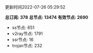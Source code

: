 更新时间2022-07-26 05:29:52

**总订阅: 378**
**总节点: 13474**
**有效节点: 2690**
- ss节点: 651
- v2ray节点: 1791
- ssr节点: 16
- trojan节点: 232
